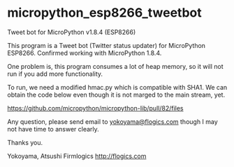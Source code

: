 # micropython_esp8266_tweetbot
Tweet bot for MicroPython v1.8.4 (ESP8266)

This program is a Tweet bot (Twitter status updater) for MicroPython ESP8266.
Confirmed working with MicroPython 1.8.4.

One problem is, this program consumes a lot of heap memory, so it will not run
if you add more functionality.

To run, we need a modified hmac.py which is compatible with SHA1.  We can
obtain the code below even though it is not marged to the main stream, yet.

https://github.com/micropython/micropython-lib/pull/82/files

Any question, please send email to yokoyama@flogics.com though I may not have time to answer clearly.

Thanks you.

Yokoyama, Atsushi
Firmlogics
http://flogics.com
